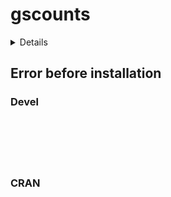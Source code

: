 # gscounts

<details>

* Version: 
* GitHub: NA
* Source code: NA
* Number of recursive dependencies: 0

</details>

## Error before installation

### Devel

```






```
### CRAN

```






```
